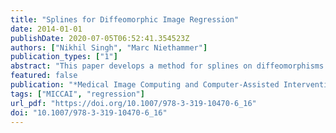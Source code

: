 ```yaml
---
title: "Splines for Diffeomorphic Image Regression"
date: 2014-01-01
publishDate: 2020-07-05T06:52:41.354523Z
authors: ["Nikhil Singh", "Marc Niethammer"]
publication_types: ["1"]
abstract: "This paper develops a method for splines on diffeomorphisms for image regression. In contrast to previously proposed methods to capture image changes over time, such as geodesic regression, the method can capture more complex spatio-temporal deformations. In particular, it is a first step towards capturing periodic motions for example of the heart or the lung. Starting from a variational formulation of splines the proposed approach allows for the use of temporal control points to control spline behavior. This necessitates the development of a shooting formulation for splines. Experimental results are shown for synthetic and real data. The performance of the method is compared to geodesic regression."
featured: false
publication: "*Medical Image Computing and Computer-Assisted Intervention - MICCAI 2014 - 17th International Conference, Boston, MA, USA, September 14-18, 2014, Proceedings, Part II*"
tags: ["MICCAI", "regression"]
url_pdf: "https://doi.org/10.1007/978-3-319-10470-6_16"
doi: "10.1007/978-3-319-10470-6_16"
---
```



